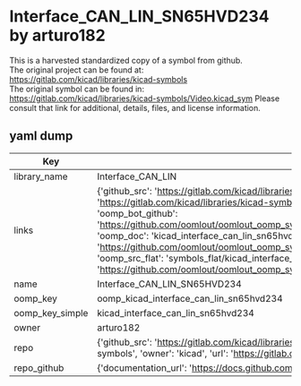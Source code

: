 # Interface_CAN_LIN_SN65HVD234 by arturo182  
This is a harvested standardized copy of a symbol from github.  
The original project can be found at:  
https://gitlab.com/kicad/libraries/kicad-symbols  
The original symbol can be found in:
https://gitlab.com/kicad/libraries/kicad-symbols/Video.kicad_sym
Please consult that link for additional, details, files, and license information.  
## yaml dump  
| Key | Value |  
| --- | --- |  
| library_name | Interface_CAN_LIN |  
| links | {'github_src': 'https://gitlab.com/kicad/libraries/kicad-symbols/Video.kicad_sym', 'github_src_repo': 'https://gitlab.com/kicad/libraries/kicad-symbols', 'oomp_bot': 'kicad_interface_can_lin_sn65hvd234/working', 'oomp_bot_github': 'https://github.com/oomlout/oomlout_oomp_symbol_bot/tree/main/kicad_interface_can_lin_sn65hvd234/working', 'oomp_doc': 'kicad_interface_can_lin_sn65hvd234/working', 'oomp_doc_github': 'https://github.com/oomlout/oomlout_oomp_symbol_doc/tree/main/kicad_interface_can_lin_sn65hvd234/working', 'oomp_src_flat': 'symbols_flat/kicad_interface_can_lin_sn65hvd234/working', 'oomp_src_flat_github': 'https://github.com/oomlout/oomlout_oomp_symbol_src/tree/main/kicad_interface_can_lin_sn65hvd234/working'} |  
| name | Interface_CAN_LIN_SN65HVD234 |  
| oomp_key | oomp_kicad_interface_can_lin_sn65hvd234 |  
| oomp_key_simple | kicad_interface_can_lin_sn65hvd234 |  
| owner | arturo182 |  
| repo | {'github_src': 'https://gitlab.com/kicad/libraries/kicad-symbols/Video.kicad_sym', 'name': 'libraries/kicad-symbols', 'owner': 'kicad', 'url': 'https://gitlab.com/kicad/libraries/kicad-symbols'} |  
| repo_github | {'documentation_url': 'https://docs.github.com/rest/repos/repos#get-a-repository', 'message': 'Not Found'} |  

